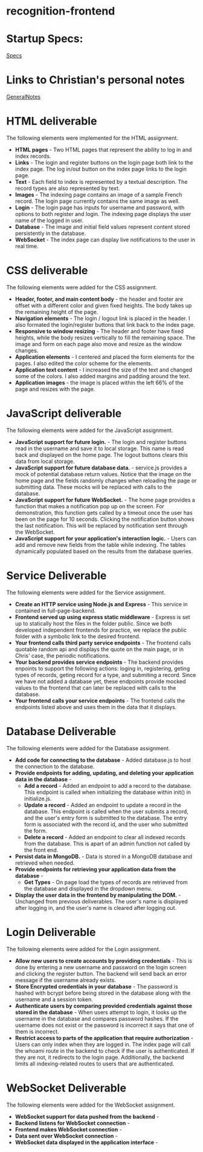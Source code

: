 # recognition-frontend

# Startup Specs:

[Specs](startupSpec.md)

# Links to Christian's personal notes

[GeneralNotes](/notes.md)

# HTML deliverable

The following elements were implemented for the HTML assignment.

- **HTML pages** - Two HTML pages that represent the ability to log in and index records.
- **Links** - The login and register buttons on the login page both link to the index page. The log in/out button on the index page links to the login page.
- **Text** - Each field to index is represented by a textual description. The record types are also represented by text.
- **Images** - The indexing page contains an image of a sample French record. The login page currently contains the same image as well.
- **Login** - The login page has inputs for username and password, with options to both register and login. The indexing page displays the user name of the logged in user.
- **Database** - The image and initial field values represent content stored persistently in the database.
- **WebSocket** - The index page can display live notifications to the user in real time.

# CSS deliverable

The following elements were added for the CSS assignment.

- **Header, footer, and main content body** - the header and footer are offset with a different color and given fixed heights. The body takes up the remaining height of the page.
- **Navigation elements** - The login / logout link is placed in the header. I also formated the login/register buttons that link back to the index page.
- **Responsive to window resizing** - The header and footer have fixed heights, while the body resizes vertically to fill the remaining space. The image and form on each page also move and resize as the window changes.
- **Application elements** - I centered and placed the form elements for the pages. I also edited the color scheme for the elements.
- **Application text content** - I increased the size of the text and changed some of the colors. I also added margins and padding around the text.
- **Application images** - the image is placed within the left 66% of the page and resizes with the page.

# JavaScript deliverable

The following elements were added for the JavaScript assignment.

- **JavaScript support for future login.** - The login and register buttons read in the username and save it to local storage. This name is read back and displayed on the home page. The logout buttons clears this data from local storage.
- **JavaScript support for future database data.** - service.js provides a mock of potential database return values. Notice that the image on the home page and the fields randomly changes when reloading the page or submitting data. These mocks will be replaced with calls to the database.
- **JavaScript support for future WebSocket.** - The home page provides a function that makes a notification pop up on the screen. For demonstration, this function gets called by a timeout once the user has been on the page for 10 seconds. Clicking the notification button shows the last notification. This will be replaced by notification sent through the WebSocket.
- **JavaScript support for your application's interaction logic.** - Users can add and remove new fields from the table while indexing. The tables dynamically populated based on the results from the database queries.

# Service Deliverable

The following elements were added for the Service assignment.

- **Create an HTTP service using Node.js and Express** - This service in contained in full-page-backend.
- **Frontend served up using express static middleware** - Express is set up to statically host the files in the folder public. Since we both developed independent frontends for practice, we replace the public folder with a symbolic link to the desired frontend.
- **Your frontend calls third party service endpoints** - The frontend calls quotable random api and displays the quote on the main page, or in Chris' case, the periodic notifications.
- **Your backend provides service endpoints** - The backend provides enpoints to support the following actions: loging in, registering, geting types of records, geting record for a type, and submiting a record. Since we have not added a database yet, these endpoints provide mocked values to the frontend that can later be replaced with calls to the database.
- **Your frontend calls your service endpoints** - The frontend calls the endpoints listed above and uses them in the data that it displays.

# Database Deliverable

The following elements were added for the Database assignment.

- **Add code for connecting to the database** - Added database.js to host the connection to the database.
- **Provide endpoints for adding, updating, and deleting your application data in the database** -
  - **Add a record** - Added an endpoint to add a record to the database. This endpoint is called when initializing the database within init() in initialize.js.
  - **Update a record** - Added an endpoint to update a record in the database. This endpoint is called when the user submits a record, and the user's entry form is submitted to the database. The entry form is associated with the record id, and the user who submitted the form.
  - **Delete a record** - Added an endpoint to clear all indexed records from the database. This is apart of an admin function not called by the front end.
- **Persist data in MongoDB.** - Data is stored in a MongoDB database and retrieved when needed.
- **Provide endpoints for retrieving your application data from the database** -
  - **Get Types** - On page load the types of records are retrieved from the database and displayed in the dropdown menu.
- **Display the user data in the frontend by manipulating the DOM.** - Unchanged from previous deliverables. The user's name is displayed after logging in, and the user's name is cleared after logging out.

# Login Deliverable

The following elements were added for the Login assignment.

- **Allow new users to create accounts by providing credentials** - This is done by entering a new username and password on the login screen and clicking the register button. The backend will send back an error message if the username already exists.
- **Store Encrypted credentials in your database** - The password is hashed with bcrypt before being stored in the database along with the username and a session token.
- **Authenticate users by comparing provided credentials against those stored in the database** - When users attempt to login, it looks up the username in the database and compares password hashes. If the username does not exist or the password is incorrect it says that one of them is incorrect. 
- **Restrict access to parts of the application that require authorization** - Users can only index when they are logged in. The index page will call the whoami route in the backend to check if the user is authenticated. If they are not, it redirects to the login page. Additionally, the backend limits all indexing-related routes to users that are authenticated.

# WebSocket Deliverable

The following elements were added for the WebSocket assignment.

- **WebSocket support for data pushed from the backend** -
-  **Backend listens for WebSocket connection** -
-  **Frontend makes WebSocket connection** -
-  **Data sent over WebSocket connection** -
-  **WebSocket data displayed in the application interface** -
